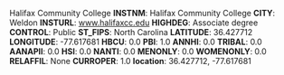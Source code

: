 
Halifax Community College
**INSTNM**: Halifax Community College 
**CITY**: Weldon 
**INSTURL**: www.halifaxcc.edu 
**HIGHDEG**: Associate degree 
**CONTROL**: Public 
**ST_FIPS**: North Carolina 
**LATITUDE**: 36.427712 
**LONGITUDE**: -77.617681 
**HBCU**: 0.0 
**PBI**: 1.0 
**ANNHI**: 0.0 
**TRIBAL**: 0.0 
**AANAPII**: 0.0 
**HSI**: 0.0 
**NANTI**: 0.0 
**MENONLY**: 0.0 
**WOMENONLY**: 0.0 
**RELAFFIL**: None 
**CURROPER**: 1.0 
**location**: 36.427712, -77.617681 